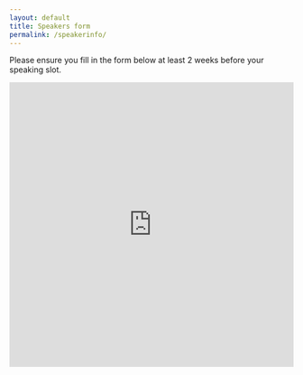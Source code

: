 ```yaml
---
layout: default
title: Speakers form
permalink: /speakerinfo/
---
```

Please ensure you fill in the form below at least 2 weeks before your speaking slot.

<div style="position: relative; padding-bottom: 100%; height: 0; overflow: hidden;">
    <iframe src="https://docs.google.com/forms/d/e/1FAIpQLScULRFzYL-15nsE5OQpWIWX5cTffyZrsCkG-NAiXf5aGjY1Jg/viewform?usp=sf_link
    " frameborder="0" style="position: absolute; top: 0; left: 0; width: 100%; height: 100%;"></iframe>
</div>

